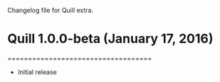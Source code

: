Changelog file for Quill extra.

# Quill 1.0.0-beta (January 17, 2016)
===================================

- Initial release
